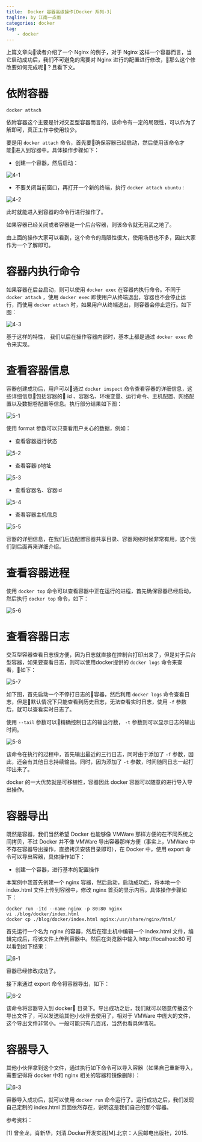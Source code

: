 ```yaml
---
title:  Docker 容器高级操作[Docker 系列-3]
tagline: by 江南一点雨
categories: docker
tag: 
    - docker
---
```


上篇文章向读者介绍了一个 Nginx 的例子，对于 Nginx 这样一个容器而言，当它启动成功后，我们不可避免的需要对 Nginx 进行的配置进行修改，那么这个修改要如何完成呢？且看下文。

<!--more-->

# 依附容器

`docker attach`

依附容器这个主要是针对交互型容器而言的，该命令有一定的局限性，可以作为了解即可，真正工作中使用较少。  

要是用 `docker attach` 命令，首先要确保容器已经启动，然后使用该命令才能进入到容器中。具体操作步骤如下：  

- 创建一个容器，然后启动：  

![4-1](/assets/images/2019/java/image_javaboy/0530/4-1.png)  

- 不要关闭当前窗口，再打开一个新的终端，执行 `docker attach ubuntu` :  

![4-2](/assets/images/2019/java/image_javaboy/0530/4-2.png)  

此时就能进入到容器的命令行进行操作了。  

如果容器已经关闭或者容器是一个后台容器，则该命令就无用武之地了。

由上面的操作大家可以看到，这个命令的局限性很大，使用场景也不多，因此大家作为一个了解即可。

# 容器内执行命令

如果容器在后台启动，则可以使用 `docker exec` 在容器内执行命令。不同于 `docker attach` ，使用 `docker exec` 即使用户从终端退出，容器也不会停止运行，而使用 `docker attach` 时，如果用户从终端退出，则容器会停止运行。如下图：  

![4-3](/assets/images/2019/java/image_javaboy/0530/4-3.png)  

基于这样的特性， 我们以后在操作容器内部时，基本上都是通过 `docker exec` 命令来实现。

# 查看容器信息

容器创建成功后，用户可以通过 `docker inspect` 命令查看容器的详细信息，这些详细信息包括容器的 id 、容器名、环境变量、运行命令、主机配置、网络配置以及数据卷配置等信息。执行部分结果如下图：  

![5-1](/assets/images/2019/java/image_javaboy/0530/5-1.png)  

使用 format 参数可以只查看用户关心的数据，例如：  

- 查看容器运行状态

![5-2](/assets/images/2019/java/image_javaboy/0530/5-2.png)  

- 查看容器ip地址

![5-3](/assets/images/2019/java/image_javaboy/0530/5-3.png)  

- 查看容器名、容器id

![5-4](/assets/images/2019/java/image_javaboy/0530/5-4.png)  

- 查看容器主机信息

![5-5](/assets/images/2019/java/image_javaboy/0530/5-5.png)  

容器的详细信息，在我们后边配置容器共享目录、容器网络时候非常有用，这个我们到后面再来详细介绍。


# 查看容器进程

使用 `docker top` 命令可以查看容器中正在运行的进程，首先确保容器已经启动，然后执行 `docker top` 命令，如下：  

![5-6](/assets/images/2019/java/image_javaboy/0530/5-6.png)  

# 查看容器日志

交互型容器查看日志很方便，因为日志就直接在控制台打印出来了，但是对于后台型容器，如果要查看日志，则可以使用docker提供的 `docker logs` 命令来查看，如下：  

![5-7](/assets/images/2019/java/image_javaboy/0530/5-7.png)  

如下图，首先启动一个不停打日志的容器，然后利用 `docker logs` 命令查看日志，但是默认情况下只能查看到历史日志，无法查看实时日志，使用 `-f` 参数后，就可以查看实时日志了。  

使用 `--tail` 参数可以精确控制日志的输出行数， `-t` 参数则可以显示日志的输出时间。  

![5-8](/assets/images/2019/java/image_javaboy/0530/5-8.png)  

该命令在执行的过程中，首先输出最近的三行日志，同时由于添加了 `-f` 参数，因此，还会有其他日志持续输出。同时，因为添加了 `-t` 参数，时间随同日志一起打印出来了。  

docker 的一大优势就是可移植性，容器因此 docker 容器可以随意的进行导入导出操作。

# 容器导出

既然是容器，我们当然希望 Docker 也能够像 VMWare 那样方便的在不同系统之间拷贝，不过 Docker 并不像 VMWare
 导出容器那样方便（事实上，VMWare 中不存在容器导出操作，直接拷贝安装目录即可），在 Docker 中，使用 export 命令可以导出容器，具体操作如下：  

- 创建一个容器，进行基本的配置操作

本案例中我首先创建一个 nginx 容器，然后启动，启动成功后，将本地一个 index.html 文件上传到容器中，修改 nginx 首页的显示内容。具体操作步骤如下：  

```
docker run -itd --name nginx -p 80:80 nginx
vi ./blog/docker/index.html
docker cp ./blog/docker/index.html nginx:/usr/share/nginx/html/
```  

首先运行一个名为 nginx 的容器，然后在宿主机中编辑一个 index.html 文件，编辑完成后，将该文件上传到容器中。然后在浏览器中输入 http://localhost:80 可以看到如下结果：  

![6-1](/assets/images/2019/java/image_javaboy/0530/6-1.png)  

容器已经修改成功了。

接下来通过 export 命令将容器导出，如下：  

![6-2](/assets/images/2019/java/image_javaboy/0530/6-2.png)  

该命令将容器导入到 docker 目录下。导出成功之后，我们就可以随意传播这个导出文件了，可以发送给其他小伙伴去使用了，相对于 VMWare 中庞大的文件，这个导出文件非常小。一般可能只有几百兆，当然也看具体情况。

# 容器导入

其他小伙伴拿到这个文件，通过执行如下命令可以导入容器（如果自己重新导入，需要记得将 docker 中和 nginx 相关的容器和镜像删除）：  

![6-3](/assets/images/2019/java/image_javaboy/0530/6-3.png)  

容器导入成功后，就可以使用 `docker run` 命令运行了。运行成功之后，我们发现自己定制的 index.html 页面依然存在，说明这是我们自己的那个容器。

参考资料：

[1] 曾金龙，肖新华，刘清.Docker开发实践[M].北京：人民邮电出版社，2015.